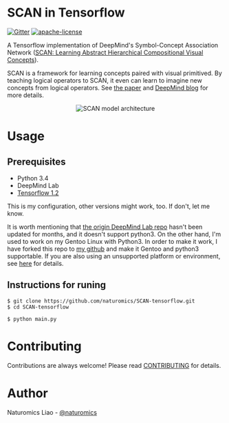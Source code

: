 # SCAN in Tensorflow

[![Gitter](https://img.shields.io/gitter/room/nwjs/nw.js.svg?style=plastic)](https://gitter.im/SCAN-Tensorflow/Lobby?utm_source=badge&utm_medium=badge&utm_campaign=pr-badge&utm_content=badge)
[![apache-license](https://img.shields.io/badge/license-Apache-blue.svg)](LICENSE)

A Tensorflow implementation of DeepMind's Symbol-Concept Association Network ([SCAN: Learning Abstract Hierarchical Compositional Visual Concepts](https://arxiv.org/abs/1707.03389)).

SCAN is a framework for learning concepts paired with visual primitived. By teaching logical operators to SCAN, it even can learn to imagine new concepts from logical operators. See [the paper](https://arxiv.org/abs/1707.03389) and [DeepMind blog](https://deepmind.com/blog/imagine-creating-new-visual-concepts-recombining-familiar-ones/) for more details.

<p align="center">
	<img src="https://github.com/naturomics/SCAN-tensorflow/blob/master/assets/SCAN-model.png?raw=true" alt="SCAN model architecture"/>
</p>

# Usage

## Prerequisites

* Python 3.4
* DeepMind Lab
* [Tensorflow 1.2](https://github.com/tensorflow/tensorflow/tree/r1.2)

This is my configuration, other versions might work, too. If don't, let me know.

It is worth mentioning that [the origin DeepMind Lab repo](https://github.com/deepmind/lab) hasn't been updated for months, and it doesn't support python3. On the other hand, I'm used to work on my Gentoo Linux with Python3. In order to make it work, I have forked this repo to [my github](https://github.com/naturomics/lab) and make it Gentoo and python3 supportable. If you are also using an unsupported platform or environment, see [here](https://github.com/naturomics/lab) for details.

## Instructions for runing
```shell
$ git clone https://github.com/naturomics/SCAN-tensorflow.git
$ cd SCAN-tensorflow
```

```shell
$ python main.py
```


# Contributing
Contributions are always welcome! Please read [CONTRIBUTING](CONTRIBUTING.md) for details.

# Author
Naturomics Liao - [@naturomics](https://github.com/naturomics)
